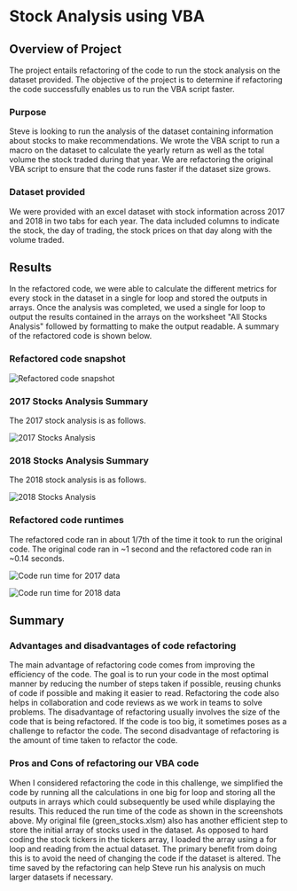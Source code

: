 # Stock Analysis using VBA

## Overview of Project
The project entails refactoring of the code to run the stock analysis on the dataset provided. The objective of the project is to determine if refactoring the code successfully enables us to run the VBA script faster. 

### Purpose
Steve is looking to run the analysis of the dataset containing information about stocks to make recommendations. We wrote the VBA script to run a macro on the dataset to calculate the yearly return as well as the total volume the stock traded during that year. We are refactoring the original VBA script to ensure that the code runs faster if the dataset size grows. 

### Dataset provided
We were provided with an excel dataset with stock information across 2017 and 2018 in two tabs for each year. The data included columns to indicate the stock, the day of trading, the stock prices on that day along with the volume traded. 


## Results
In the refactored code, we were able to calculate the different metrics for every stock in the dataset in a single for loop and stored the outputs in arrays. Once the analysis was completed, we used a single for loop to output the results contained in the arrays on the worksheet "All Stocks Analysis" followed by formatting to make the output readable. A summary of the refactored code is shown below. 

### Refactored code snapshot
![Refactored code snapshot](https://github.com/dkatragadda/stock-analysis/blob/main/Resources/Refactored%20code.png)

### 2017 Stocks Analysis Summary
The 2017 stock analysis is as follows.

![2017 Stocks Analysis](https://github.com/dkatragadda/stock-analysis/blob/main/Resources/2017%20Stock%20Analysis%20snapshot.png)

### 2018 Stocks Analysis Summary
The 2018 stock analysis is as follows.

![2018 Stocks Analysis](https://github.com/dkatragadda/stock-analysis/blob/main/Resources/2018%20Stock%20Analysis%20snapshot.png)

### Refactored code runtimes
The refactored code ran in about 1/7th of the time it took to run the original code. The original code ran in ~1 second and the refactored code ran in ~0.14 seconds. 

![Code run time for 2017 data](https://github.com/dkatragadda/stock-analysis/blob/main/Resources/VBA_Challenge_2017.png)

![Code run time for 2018 data](https://github.com/dkatragadda/stock-analysis/blob/main/Resources/VBA_Challenge_2018.png)

## Summary

### Advantages and disadvantages of code refactoring 
The main advantage of refactoring code comes from improving the efficiency of the code. The goal is to run your code in the most optimal manner by reducing the number of steps taken if possible, reusing chunks of code if possible and making it easier to read. Refactoring the code also helps in collaboration and code reviews as we work in teams to solve problems. 
The disadvantage of refactoring usually involves the size of the code that is being refactored. If the code is too big, it sometimes poses as a challenge to refactor the code. The second disadvantage of refactoring is the amount of time taken to refactor the code. 

### Pros and Cons of refactoring our VBA code
When I considered refactoring the code in this challenge, we simplified the code by running all the calculations in one big for loop and storing all the outputs in arrays which could subsequently be used while displaying the results. This reduced the run time of the code as shown in the screenshots above. My original file (green_stocks.xlsm) also has another efficient step to store the initial array of stocks used in the dataset. As opposed to hard coding the stock tickers in the tickers array, I loaded the array using a for loop and reading from the actual dataset. The primary benefit from doing this is to avoid the need of changing the code if the dataset is altered. The time saved by the refactoring can help Steve run his analysis on much larger datasets if necessary. 
